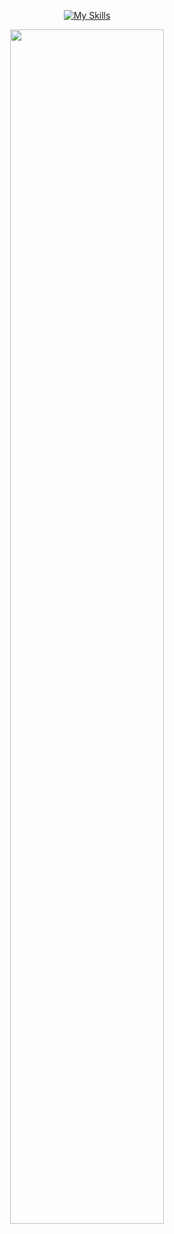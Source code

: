 <p>
<div id="main-div" align="center">
  
[![My Skills](https://skillicons.dev/icons?i=androidstudio,java,kotlin,c,lua,python,linux,idea,docker,ableton)](https://skillicons.dev)
  
</div>
</p>

<div id="header" align="center">
  <img src="https://lh3.googleusercontent.com/drive-viewer/AAOQEOSVEopDjncdU5TcHKE_NxoVP3vA6NUQE7R5mokQTVGYc0S0DmB4tjoNRTd1vRYX8O7YGKYyWss1x_ZlzJz0NfOAHhzO=w2048-h2456" width="70%"/>
</div>

<div>

